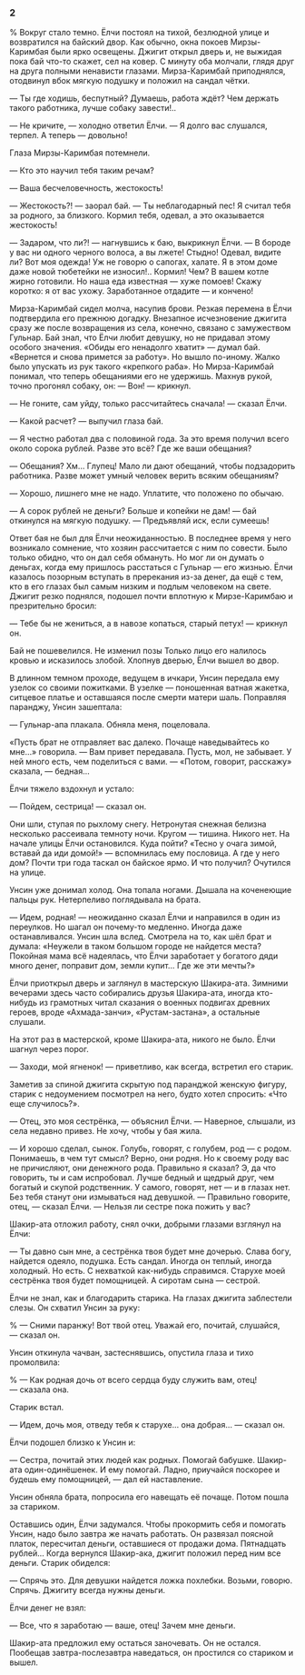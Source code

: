 ### 2

% Вокруг стало темно.
Ёлчи постоял на тихой, безлюдной улице и возвратился на байский двор.
Как обычно, окна покоев Мирзы-Каримбая были ярко освещены.
Джигит открыл дверь и, не выжидая пока бай что-то скажет, сел на ковер.
С минуту оба молчали, глядя друг на друга полными ненависти глазами.
Мирза-Каримбай приподнялся, отодвинул вбок мягкую подушку и положил на сандал чётки.

— Ты где ходишь, беспутный?
Думаешь, работа ждёт?
Чем держать такого работника, лучше собаку завести!..

— Не кричите, — холодно ответил Ёлчи.
— Я долго вас слушался, терпел.
А теперь — довольно!

Глаза Мирзы-Каримбая потемнели.

— Кто это научил тебя таким речам?

— Ваша бесчеловечность, жестокость!

— Жестокость?! — заорал бай.
— Ты неблагодарный пес!
Я считал тебя за родного, за близкого.
Кормил тебя, одевал, а это оказывается жестокость!

— Задаром, что ли?! — нагнувшись к баю, выкрикнул Ёлчи.
— В бороде у вас ни одного черного волоса, а вы лжете!
Стыдно!
Одевал, видите ли?
Вот моя одежда!
Уж не говорю о сапогах, халате.
Я в этом доме даже новой тюбетейки не износил!..
Кормил!
Чем?
В вашем котле жирно готовили.
Но наша еда известная — хуже помоев!
Скажу коротко: я от вас ухожу.
Заработанное отдадите — и кончено!

Мирза-Каримбай сидел молча, насупив брови.
Резкая перемена в Ёлчи подтвердила его прежнюю догадку.
Внезапное исчезновение джигита сразу же после возвращения из села, конечно, связано с замужеством Гульнар.
Бай знал, что Ёлчи любит девушку, но не придавал этому особого значения.
«Обиды его ненадолго хватит» — думал бай.
«Вернется и снова примется за работу».
Но вышло по-иному.
Жалко было упускать из рук такого «крепкого раба».
Но Мирза-Каримбай понимал, что теперь обещаниями его не удержишь.
Махнув рукой, точно прогонял собаку, он:
— Вон! — крикнул.

— Не гоните, сам уйду, только рассчитайтесь сначала! — сказал Ёлчи.

— Какой расчет? — выпучил глаза бай.

— Я честно работал два с половиной года.
За это время получил всего около сорока рублей.
Разве это всё?
Где же ваши обещания?

— Обещания?
Хм…
Глупец!
Мало ли дают обещаний, чтобы подзадорить работника.
Разве может умный человек верить всяким обещаниям?

— Хорошо, лишнего мне не надо.
Уплатите, что положено по обычаю.

— А сорок рублей не деньги?
Больше и копейки не дам! — бай откинулся на мягкую подушку.
— Предъявляй иск, если сумеешь!

Ответ бая не был для Ёлчи неожиданностью.
В последнее время у него возникало сомнение, что хозяин рассчитается с ним по совести.
Было только обидно, что он дал себя обмануть.
Но мог ли он думать о деньгах, когда ему пришлось расстаться с Гульнар — его жизнью.
Ёлчи казалось позорным вступать в пререкания из-за денег, да ещё с тем, кто в его глазах был самым низким и подлым человеком на свете.
Джигит резко поднялся, подошел почти вплотную к Мирзе-Каримбаю и презрительно бросил:

— Тебе бы не жениться, а в навозе копаться, старый петух! — крикнул он.

Бай не пошевелился.
Не изменил позы
Только лицо его налилось кровью и исказилось злобой.
Хлопнув дверью, Ёлчи вышел во двор.

В длинном темном проходе, ведущем в ичкари, Унсин передала ему узелок со своими пожитками.
В узелке — поношенная ватная жакетка, ситцевое платье и оставшаяся после смерти матери шаль.
Поправляя паранджу, Унсин зашептала:

— Гульнар-апа плакала.
Обняла меня, поцеловала.

«Пусть брат не отправляет вас далеко.
Почаще наведывайтесь ко мне…» говорила.
— Вам привет передавала.
Пусть, мол, не забывает.
У ней много есть, чем поделиться с вами.
— «Потом, говорит, расскажу» сказала, — бедная…

Ёлчи тяжело вздохнул и устало:

— Пойдем, сестрица! — сказал он.

Они шли, ступая по рыхлому снегу.
Нетронутая снежная белизна несколько рассеивала темноту ночи.
Кругом — тишина.
Никого нет.
На начале улицы Ёлчи остановился.
Куда пойти?
«Тесно у очага зимой, вставай да иди домой!» — вспомнилась ему пословица.
А где у него дом?
Почти три года таскал он байское ярмо.
И что получил?
Очутился на улице.

Унсин уже донимал холод.
Она топала ногами.
Дышала на коченеющие пальцы рук.
Нетерпеливо поглядывала на брата.

— Идем, родная! — неожиданно сказал Ёлчи и направился в один из переулков.
Но шагал он почему-то медленно.
Иногда даже останавливался.
Унсин шла вслед.
Смотрела на то, как шёл брат и думала:
«Неужели в таком большом городе не найдется места?
Покойная мама всё надеялась, что Ёлчи заработает у богатого дяди много денег, поправит дом, земли купит…
Где же эти мечты?»

Ёлчи приоткрыл дверь и заглянул в мастерскую Шакира-ата.
Зимними вечерами здесь часто собирались друзья Шакира-ата, иногда кто-нибудь из грамотных читал сказания о военных подвигах древних героев, вроде «Ахмада-занчи», «Рустам-застана», а остальные слушали.

На этот раз в мастерской, кроме Шакира-ата, никого не было.
Ёлчи шагнул через порог.

— Заходи, мой ягненок! — приветливо, как всегда, встретил его старик.

Заметив за спиной джигита скрытую под паранджой женскую фигуру, старик с недоумением посмотрел на него, будто хотел спросить: «Что еще случилось?».

— Отец, это моя сестрёнка, — объяснил Ёлчи.
— Наверное, слышали, из села недавно привез.
Не хочу, чтобы у бая жила.

— И хорошо сделал, сынок.
Голубь, говорят, с голубем, род — с родом.
Понимаешь, в чем тут смысл?
Верно, они родня.
Но к своему роду вас не причисляют, они денежного рода.
Правильно я сказал?
Э, да что говорить, ты и сам испробовал.
Лучше бедный и щедрый друг, чем богатый и скупой родственник.
У самого, говорят, нет — и в глазах нет.
Без тебя станут они измываться над девушкой.
— Правильно говорите, отец, — сказал Ёлчи.
— Нельзя ли сестре пока пожить у вас?

Шакир-ата отложил работу, снял очки, добрыми глазами взглянул на Ёлчи:

— Ты давно сын мне, а сестрёнка твоя будет мне дочерью.
Слава богу, найдется одеяло, подушка.
Есть сандал.
Иногда он теплый, иногда холодный.
Но есть.
С нехваткой как-нибудь справимся.
Старухе моей сестрёнка твоя будет помощницей.
А сиротам сына — сестрой.

Ёлчи не знал, как и благодарить старика.
На глазах джигита заблестели слезы.
Он схватил Унсин за руку:

% — Сними паранжу!
Вот твой отец.
Уважай его, почитай, слушайся, — сказал он.

Унсин откинула чачван, застеснявшись, опустила глаза и тихо промолвила:

% — Как родная дочь от всего сердца буду служить вам, отец! — сказала она.

Старик встал.

— Идем, дочь моя, отведу тебя к старухе... она добрая… — сказал он.

Ёлчи подошел близко к Унсин и:

— Сестра, почитай этих людей как родных.
Помогай бабушке.
Шакир-ата один-одинёшенек.
И ему помогай.
Ладно, приучайся поскорее и будешь ему помощницей, — дал ей наставление.

Унсин обняла брата, попросила его навещать её почаще.
Потом пошла за стариком.

Оставшись один, Ёлчи задумался.
Чтобы прокормить себя и помогать Унсин, надо было завтра же начать работать.
Он развязал поясной платок, пересчитал деньги, оставшиеся от продажи дома.
Пятнадцать рублей...
Когда вернулся Шакир-ака, джигит положил перед ним все деньги.
Старик обиделся:

— Спрячь это.
Для девушки найдется ложка похлебки.
Возьми, говорю.
Спрячь.
Джигиту всегда нужны деньги.

Ёлчи денег не взял:

— Все, что я заработаю — ваше, отец!
Зачем мне деньги.

Шакир-ата предложил ему остаться заночевать.
Он не остался.
Пообещав завтра-послезавтра наведаться, он простился со стариком и вышел.
